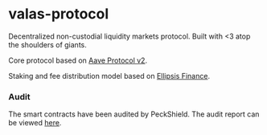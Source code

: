# valas-protocol

Decentralized non-custodial liquidity markets protocol. Built with <3 atop the shoulders of giants.

Core protocol based on [Aave Protocol v2](https://github.com/aave/protocol-v2).

Staking and fee distribution model based on [Ellipsis Finance](https://github.com/ellipsis-finance/ellipsis).

### Audit

The smart contracts have been audited by PeckShield. The audit report can be viewed [here](audits/PeckShield-Audit-Report-ValasFinance-v1.0.pdf).
